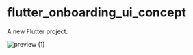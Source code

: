 # flutter_onboarding_ui_concept

A new Flutter project.

![preview (1)](https://user-images.githubusercontent.com/48721096/71137132-1d0a5f80-2218-11ea-9086-a241341baf72.png)
